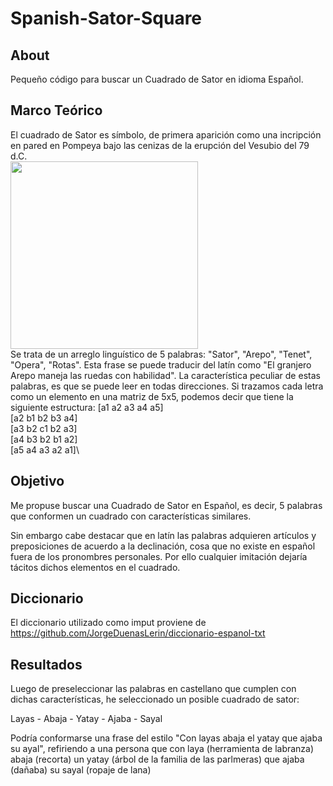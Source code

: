 # Spanish-Sator-Square

## About

Pequeño código para buscar un Cuadrado de Sator en idioma Español.

## Marco Teórico

El cuadrado de Sator es símbolo, de primera aparición como una incripción en pared en Pompeya bajo las cenizas de la erupción del Vesubio del 79 d.C.\
<img src='https://user-images.githubusercontent.com/103452945/235533355-2273e78a-0260-4b87-b62a-3c6bcd6d98a9.jpg' width='300' height='300'>\
Se trata de un arreglo linguístico de 5 palabras: "Sator", "Arepo", "Tenet", "Opera", "Rotas".
Esta frase se puede traducir del latín como "El granjero Arepo maneja las ruedas con habilidad".
La característica peculiar de estas palabras, es que se puede leer en todas direcciones. Si trazamos cada letra como un elemento en una matriz de 5x5, podemos decir que tiene la siguiente estructura:
[a1 a2 a3 a4 a5]\
[a2 b1 b2 b3 a4]\
[a3 b2 c1 b2 a3]\
[a4 b3 b2 b1 a2]\
[a5 a4 a3 a2 a1]\

## Objetivo

Me propuse buscar una Cuadrado de Sator en Español, es decir, 5 palabras que conformen un cuadrado con características similares.

Sin embargo cabe destacar que en latín las palabras adquieren artículos y preposiciones de acuerdo a la declinación, cosa que no existe en español fuera de los pronombres personales. Por ello cualquier imitación dejaría tácitos dichos elementos en el cuadrado.

## Diccionario

El diccionario utilizado como imput proviene de <https://github.com/JorgeDuenasLerin/diccionario-espanol-txt>

## Resultados

Luego de preseleccionar las palabras en castellano que cumplen con dichas características, he seleccionado un posible cuadrado de sator:

Layas - Abaja - Yatay - Ajaba - Sayal

Podría conformarse una frase del estilo "Con layas abaja el yatay que ajaba su ayal", refiriendo a una persona que con laya (herramienta de labranza) abaja (recorta) un yatay (árbol de la familia de las parlmeras) que ajaba (dañaba) su sayal (ropaje de lana)
